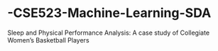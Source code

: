 # -CSE523-Machine-Learning-SDA
Sleep and Physical Performance Analysis: A case study of Collegiate Women’s Basketball Players
